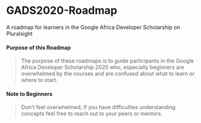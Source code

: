 # GADS2020-Roadmap
A roadmap for learners in the Google Africa Developer Scholarship on Pluralsight

#### Purpose of this Roadmap

> The purpose of these roadmaps is to guide participants in the Google Africa Developer Scholarship 2020 who, especially beginners are overwhelmed by the courses and are confused about what to learn or where to start.

#### Note to Beginners

> Don't feel overwhelmed, if you have difficulties understanding concepts feel free to reach out to your peers or mentors.
